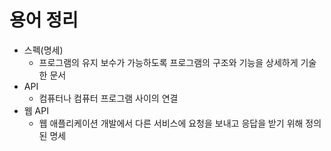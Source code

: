 # 용어 정리
* 스펙(명세) 
  * 프로그램의 유지 보수가 가능하도록 프로그램의 구조와 기능을 상세하게 기술한 문서
* API
  * 컴퓨터나 컴퓨터 프로그램 사이의 연결
* 웹 API
  * 웹 애플리케이션 개발에서 다른 서비스에 요청을 보내고 응답을 받기 위해 정의된 명세